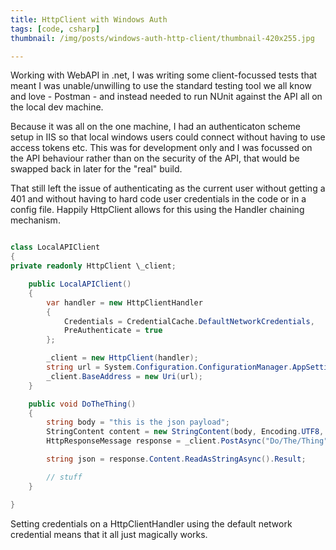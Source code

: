 ```yaml
---
title: HttpClient with Windows Auth
tags: [code, csharp]
thumbnail: /img/posts/windows-auth-http-client/thumbnail-420x255.jpg

---
```


Working with WebAPI in .net, I was writing some client-focussed tests that meant I was unable/unwilling to use the standard
testing tool we all know and love - Postman - and instead needed to run NUnit against the API all on the local dev machine.

Because it was all on the one machine, I had an authenticaton scheme setup in IIS so that local windows users could connect
without having to use access tokens etc. This was for development only and I was focussed on the API behaviour rather than on
the security of the API, that would be swapped back in later for the "real" build.

That still left the issue of authenticating as the current user without getting a 401 and without having to hard code user
credentials in the code or in a config file. Happily HttpClient allows for this using the Handler chaining mechanism.

```csharp

class LocalAPIClient
{
private readonly HttpClient \_client;

    public LocalAPIClient()
    {
        var handler = new HttpClientHandler
        {
            Credentials = CredentialCache.DefaultNetworkCredentials,
            PreAuthenticate = true
        };

        _client = new HttpClient(handler);
        string url = System.Configuration.ConfigurationManager.AppSettings["Url"];
        _client.BaseAddress = new Uri(url);
    }

    public void DoTheThing()
    {
        string body = "this is the json payload";
        StringContent content = new StringContent(body, Encoding.UTF8, "application/json");
        HttpResponseMessage response = _client.PostAsync("Do/The/Thing", content).Result;

        string json = response.Content.ReadAsStringAsync().Result;

        // stuff
    }

}

```

Setting credentials on a HttpClientHandler using the default network credential means that it all just magically works.
